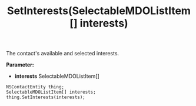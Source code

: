 ﻿---
uid: crmscript_ref_NSContactEntity_SetInterests
title: SetInterests(SelectableMDOListItem[] interests)
intellisense: NSContactEntity.SetInterests
keywords: NSContactEntity, GetInterests
so.topic: reference
---

The contact's available and selected interests.

**Parameter:** 
 - **interests** SelectableMDOListItem[]

```crmscript
NSContactEntity thing;
SelectableMDOListItem[] interests;
thing.SetInterests(interests);
```

